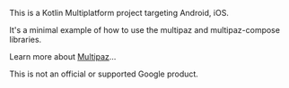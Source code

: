 This is a Kotlin Multiplatform project targeting Android, iOS.

It's a minimal example of how to use the multipaz and multipaz-compose libraries.

Learn more about [Multipaz](https://github.com/openwallet-foundation-labs/identity-credential)…

This is not an official or supported Google product.
